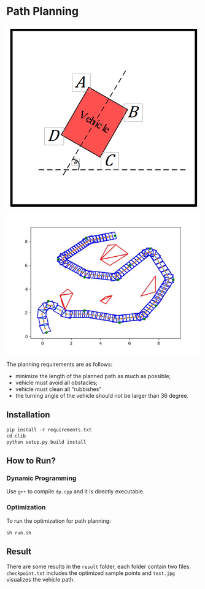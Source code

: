 # Path Planning

![](https://raw.githubusercontent.com/DSaurus/PathPlanning/master/vehicle.png)
![](https://raw.githubusercontent.com/DSaurus/PathPlanning/master/result/route3/test.jpg)

The planning requirements are as follows:

- minimize the length of the planned path as much as possible;
- vehicle must avoid all obstacles;
- vehicle must clean all "rubbishes"
- the turning angle of the vehicle should not be larger than 36 degree.

## Installation

```
pip install -r requirements.txt
cd clib
python setup.py build install
```

## How to Run?

### Dynamic Programming

Use `g++` to compile `dp.cpp` and it is directly executable.

### Optimization

To run the optimization for path planning:

```
sh run.sh
```

## Result

There are some results in the `result` folder, each folder contain two files. `checkpoint.txt` includes the optimized sample points and `test.jpg` visualizes the vehicle path.

